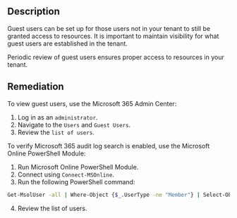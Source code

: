 ## Description

Guest users can be set up for those users not in your tenant to still be granted access to resources. It is important to maintain visibility for what guest users are established in the tenant.

Periodic review of guest users ensures proper access to resources in your tenant.

## Remediation

To view guest users, use the Microsoft 365 Admin Center:

1. Log in as an `administrator`.
2. Navigate to the `Users` and `Guest Users`.
3. Review the `list of users`.

To verify Microsoft 365 audit log search is enabled, use the Microsoft Online PowerShell Module:

1. Run Microsoft Online PowerShell Module.
2. Connect using `Connect-MSOnline`.
3. Run the following PowerShell command:

```bash
Get-MsolUser -all | Where-Object {$_.UserType -ne "Member"} | Select-Object UserPrincipalName, UserType, CreatedDate
```

4. Review the list of users.
